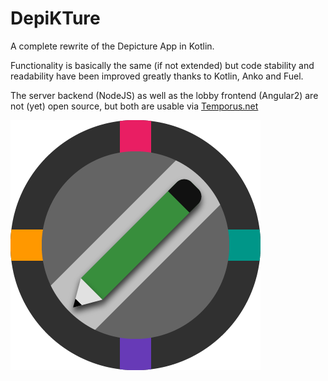# DepiKTure
A complete rewrite of the Depicture App in Kotlin.
 
Functionality is basically the same (if not extended) but code stability and readability 
have been improved greatly thanks to Kotlin, Anko and Fuel.

The server backend (NodeJS) as well as the lobby frontend (Angular2) are not (yet) open source, 
but both are usable via [Temporus.net](https://temporus.net)

![Alt text](/app/src/main/res/drawable-xhdpi/ic_launcher.png?raw=true)
